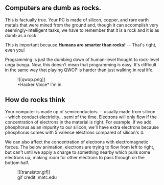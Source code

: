 ## Computers are dumb as rocks.

This is factually true. Your PC is made of silicon, copper, and rare earth metals that were mined from the ground and, though it can accomplish very seemingly-intelligent tasks, we have to remember that it is a rock and it is as dumb as a rock.

This is important because **Humans are smarter than rocks!** -- That's right, even you!

Programming is just the dumbing down of human-level thought to rock-level unga bunga. Now, this doesn't mean that programming is easy. It's difficult in the same way that playing [QWOP](http://www.foddy.net/Athletics.html) is harder than just walking in real life.

<figure markdown>
	![[qwop.png]]
  <figcaption>*Hacker Voice* I'm in.</figcaption>
</figure>

## How do rocks think

Your computer is made up of semiconductors -- usually made from silicon -- which conduct electricity... semi of the time. Electrons will only flow if the concentration of electrons in the material is right. For example, if we add phosphorus as an impurity to our silicon, we'll have extra electrons because phosphorus comes with 5 valence electrons compared of silicon's 4.

We can also affect the concentration of electrons with electromagnetic forces. The below animation, electrons are trying to flow from left to right, but can't until we apply a charge to something nearby which pulls some electrons up, making room for other electrons to pass through on the bottom half.
<figure markdown>
	![[transistor.gif]]
  <figcaption>gif credit: matc.edu </figcaption>
</figure>
